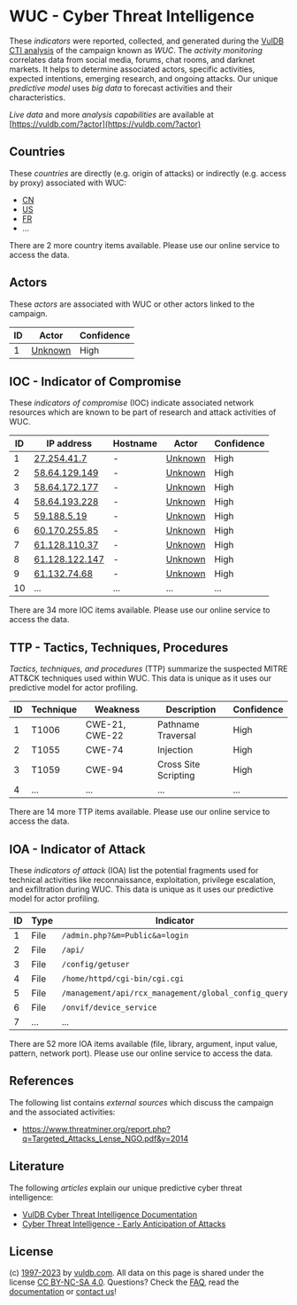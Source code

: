 # WUC - Cyber Threat Intelligence

These _indicators_ were reported, collected, and generated during the [VulDB CTI analysis](https://vuldb.com/?kb.cti) of the campaign known as _WUC_. The _activity monitoring_ correlates data from social media, forums, chat rooms, and darknet markets. It helps to determine associated actors, specific activities, expected intentions, emerging research, and ongoing attacks. Our unique _predictive model_ uses _big data_ to forecast activities and their characteristics.

_Live data_ and more _analysis capabilities_ are available at [https://vuldb.com/?actor](https://vuldb.com/?actor)

## Countries

These _countries_ are directly (e.g. origin of attacks) or indirectly (e.g. access by proxy) associated with WUC:

* [CN](https://vuldb.com/?country.cn)
* [US](https://vuldb.com/?country.us)
* [FR](https://vuldb.com/?country.fr)
* ...

There are 2 more country items available. Please use our online service to access the data.

## Actors

These _actors_ are associated with WUC or other actors linked to the campaign.

ID | Actor | Confidence
-- | ----- | ----------
1 | [Unknown](https://vuldb.com/?actor.unknown) | High

## IOC - Indicator of Compromise

These _indicators of compromise_ (IOC) indicate associated network resources which are known to be part of research and attack activities of WUC.

ID | IP address | Hostname | Actor | Confidence
-- | ---------- | -------- | ----- | ----------
1 | [27.254.41.7](https://vuldb.com/?ip.27.254.41.7) | - | [Unknown](https://vuldb.com/?actor.unknown) | High
2 | [58.64.129.149](https://vuldb.com/?ip.58.64.129.149) | - | [Unknown](https://vuldb.com/?actor.unknown) | High
3 | [58.64.172.177](https://vuldb.com/?ip.58.64.172.177) | - | [Unknown](https://vuldb.com/?actor.unknown) | High
4 | [58.64.193.228](https://vuldb.com/?ip.58.64.193.228) | - | [Unknown](https://vuldb.com/?actor.unknown) | High
5 | [59.188.5.19](https://vuldb.com/?ip.59.188.5.19) | - | [Unknown](https://vuldb.com/?actor.unknown) | High
6 | [60.170.255.85](https://vuldb.com/?ip.60.170.255.85) | - | [Unknown](https://vuldb.com/?actor.unknown) | High
7 | [61.128.110.37](https://vuldb.com/?ip.61.128.110.37) | - | [Unknown](https://vuldb.com/?actor.unknown) | High
8 | [61.128.122.147](https://vuldb.com/?ip.61.128.122.147) | - | [Unknown](https://vuldb.com/?actor.unknown) | High
9 | [61.132.74.68](https://vuldb.com/?ip.61.132.74.68) | - | [Unknown](https://vuldb.com/?actor.unknown) | High
10 | ... | ... | ... | ...

There are 34 more IOC items available. Please use our online service to access the data.

## TTP - Tactics, Techniques, Procedures

_Tactics, techniques, and procedures_ (TTP) summarize the suspected MITRE ATT&CK techniques used within WUC. This data is unique as it uses our predictive model for actor profiling.

ID | Technique | Weakness | Description | Confidence
-- | --------- | -------- | ----------- | ----------
1 | T1006 | CWE-21, CWE-22 | Pathname Traversal | High
2 | T1055 | CWE-74 | Injection | High
3 | T1059 | CWE-94 | Cross Site Scripting | High
4 | ... | ... | ... | ...

There are 14 more TTP items available. Please use our online service to access the data.

## IOA - Indicator of Attack

These _indicators of attack_ (IOA) list the potential fragments used for technical activities like reconnaissance, exploitation, privilege escalation, and exfiltration during WUC. This data is unique as it uses our predictive model for actor profiling.

ID | Type | Indicator | Confidence
-- | ---- | --------- | ----------
1 | File | `/admin.php?&m=Public&a=login` | High
2 | File | `/api/` | Low
3 | File | `/config/getuser` | High
4 | File | `/home/httpd/cgi-bin/cgi.cgi` | High
5 | File | `/management/api/rcx_management/global_config_query` | High
6 | File | `/onvif/device_service` | High
7 | ... | ... | ...

There are 52 more IOA items available (file, library, argument, input value, pattern, network port). Please use our online service to access the data.

## References

The following list contains _external sources_ which discuss the campaign and the associated activities:

* https://www.threatminer.org/report.php?q=Targeted_Attacks_Lense_NGO.pdf&y=2014

## Literature

The following _articles_ explain our unique predictive cyber threat intelligence:

* [VulDB Cyber Threat Intelligence Documentation](https://vuldb.com/?kb.cti)
* [Cyber Threat Intelligence - Early Anticipation of Attacks](https://www.scip.ch/en/?labs.20201022)

## License

(c) [1997-2023](https://vuldb.com/?kb.changelog) by [vuldb.com](https://vuldb.com/?kb.about). All data on this page is shared under the license [CC BY-NC-SA 4.0](https://creativecommons.org/licenses/by-nc-sa/4.0/). Questions? Check the [FAQ](https://vuldb.com/?kb.faq), read the [documentation](https://vuldb.com/?kb) or [contact us](https://vuldb.com/?contact)!
